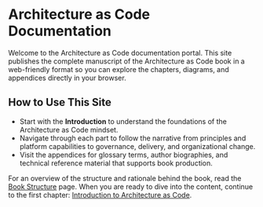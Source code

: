 # Architecture as Code Documentation

Welcome to the Architecture as Code documentation portal. This site publishes the complete manuscript of the Architecture as Code book in a web-friendly format so you can explore the chapters, diagrams, and appendices directly in your browser.

## How to Use This Site

- Start with the **Introduction** to understand the foundations of the Architecture as Code mindset.
- Navigate through each part to follow the narrative from principles and platform capabilities to governance, delivery, and organizational change.
- Visit the appendices for glossary terms, author biographies, and technical reference material that supports book production.

For an overview of the structure and rationale behind the book, read the [Book Structure](book_structure.md) page. When you are ready to dive into the content, continue to the first chapter: [Introduction to Architecture as Code](01_introduction.md).

